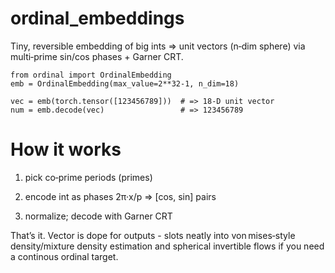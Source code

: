 # ordinal_embeddings

Tiny, reversible embedding of big ints => unit vectors (n‑dim sphere) via multi‑prime sin/cos phases + Garner CRT.

```
from ordinal import OrdinalEmbedding
emb = OrdinalEmbedding(max_value=2**32-1, n_dim=18)

vec = emb(torch.tensor([123456789]))  # => 18‑D unit vector
num = emb.decode(vec)                 # => 123456789
```

# How it works
1. pick co‑prime periods (primes)
2. encode int as phases 2π·x/p => [cos, sin] pairs

3. normalize; decode with Garner CRT

That’s it. Vector is dope for outputs - slots neatly into von mises‑style density/mixture density estimation and spherical invertible flows if you need a continous ordinal target.
